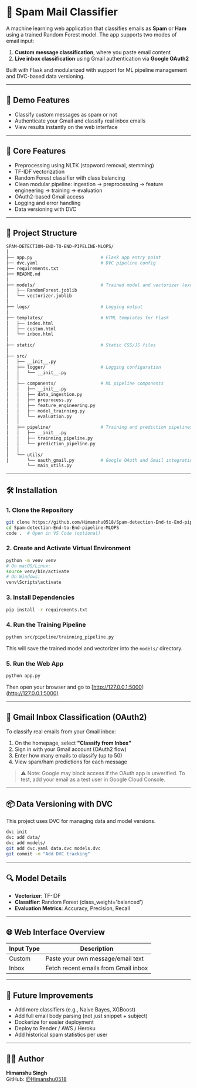 # 📧 Spam Mail Classifier

A machine learning web application that classifies emails as **Spam** or **Ham** using a trained Random Forest model. The app supports two modes of email input:  
1. **Custom message classification**, where you paste email content  
2. **Live inbox classification** using Gmail authentication via **Google OAuth2**

Built with Flask and modularized with support for ML pipeline management and DVC-based data versioning.

---

## 🚀 Demo Features

-  Classify custom messages as spam or not  
-  Authenticate your Gmail and classify real inbox emails  
-  View results instantly on the web interface  

---

## 🧠 Core Features

-  Preprocessing using NLTK (stopword removal, stemming)  
-  TF-IDF vectorization  
-  Random Forest classifier with class balancing  
-  Clean modular pipeline: ingestion → preprocessing → feature engineering → training → evaluation  
-  OAuth2-based Gmail access  
-  Logging and error handling  
-  Data versioning with DVC

---

## 📁 Project Structure

```bash
SPAM-DETECTION-END-TO-END-PIPELINE-MLOPS/
│
├── app.py                          # Flask app entry point
├── dvc.yaml                        # DVC pipeline config
├── requirements.txt
├── README.md
│
├── models/                         # Trained model and vectorizer (excluded from Git)
│   ├── RandomForest.joblib
│   └── vectorizer.joblib
│
├── logs/                           # Logging output
│
├── templates/                      # HTML templates for Flask
│   ├── index.html
│   ├── custom.html
│   └── inbox.html
│
├── static/                         # Static CSS/JS files
│
├── src/
│   ├── __init__.py
│   ├── logger/                     # Logging configuration
│   │   └── __init__.py
│   │
│   ├── components/                 # ML pipeline components
│   │   ├── __init__.py
│   │   ├── data_ingestion.py
│   │   ├── preprocess.py
│   │   ├── feature_engineering.py
│   │   ├── model_trainning.py
│   │   └── evaluation.py
│   │
│   ├── pipeline/                   # Training and prediction pipelines
│   │   ├── __init__.py
│   │   ├── trainning_pipeline.py
│   │   └── prediction_pipeline.py
│   │
│   └── utils/
│       └── oauth_gmail.py          # Google OAuth and Gmail integration
        └── main_utils.py
```

---

## 🛠️ Installation

### 1. Clone the Repository

```bash
git clone https://github.com/Himanshu0518/Spam-detection-End-to-End-pipeline-MLOPS.git
cd Spam-detection-End-to-End-pipeline-MLOPS
code .  # Open in VS Code (optional)
```

### 2. Create and Activate Virtual Environment

```bash
python -m venv venv
# On macOS/Linux:
source venv/bin/activate
# On Windows:
venv\Scripts\activate
```

### 3. Install Dependencies

```bash
pip install -r requirements.txt
```

### 4. Run the Training Pipeline

```bash
python src/pipeline/trainning_pipeline.py
```

This will save the trained model and vectorizer into the `models/` directory.

### 5. Run the Web App

```bash
python app.py
```

Then open your browser and go to [http://127.0.0.1:5000](http://127.0.0.1:5000)

---

## 🔐 Gmail Inbox Classification (OAuth2)

To classify real emails from your Gmail inbox:

1. On the homepage, select **"Classify from Inbox"**
2. Sign in with your Gmail account (OAuth2 flow)
3. Enter how many emails to classify (up to 50)
4. View spam/ham predictions for each message

> ⚠️ Note: Google may block access if the OAuth app is unverified. To test, add your email as a test user in Google Cloud Console.

---

## 📦 Data Versioning with DVC

This project uses DVC for managing data and model versions.

```bash
dvc init
dvc add data/
dvc add models/
git add dvc.yaml data.dvc models.dvc
git commit -m "Add DVC tracking"
```

---

## 🔍 Model Details

- **Vectorizer**: TF-IDF  
- **Classifier**: Random Forest (class_weight='balanced')  
- **Evaluation Metrics**: Accuracy, Precision, Recall  

---

## 🌐 Web Interface Overview

| Input Type | Description                         |
|------------|-------------------------------------|
| Custom     | Paste your own message/email text   |
| Inbox      | Fetch recent emails from Gmail inbox |

---

## 📌 Future Improvements

- Add more classifiers (e.g., Naive Bayes, XGBoost)  
- Add full email body parsing (not just snippet + subject)  
- Dockerize for easier deployment  
- Deploy to Render / AWS / Heroku  
- Add historical spam statistics per user  

---

## 👨‍💻 Author

**Himanshu Singh**  
GitHub: [@Himanshu0518](https://github.com/Himanshu0518)
